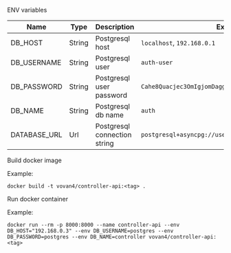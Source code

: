 ENV variables

| Name         | Type    | Description                  | Example                                               |
| -------------| --------| -----------------------------| ----------------------------------------------------- |
| DB_HOST      | String  | Postgresql host              | `localhost`, `192.168.0.1`                            |
| DB_USERNAME  | String  | Postgresql user              | `auth-user`                                           |
| DB_PASSWORD  | String  | Postgresql user password     | `Cahe8Quacjec3OmIgjomDagg`                            |
| DB_NAME      | String  | Postgresql db name           | `auth`                                                |
| DATABASE_URL | Url     | Postgresql connection string | `postgresql+asyncpg://user:password@host:5432/dbName` |

Build docker image

Example:

`docker build -t vovan4/controller-api:<tag> .`

Run docker container

Example:

`docker run --rm -p 8000:8000 --name controller-api --env DB_HOST="192.168.0.3" --env DB_USERNAME=postgres --env DB_PASSWORD=postgres --env DB_NAME=controller vovan4/controller-api:<tag>`

